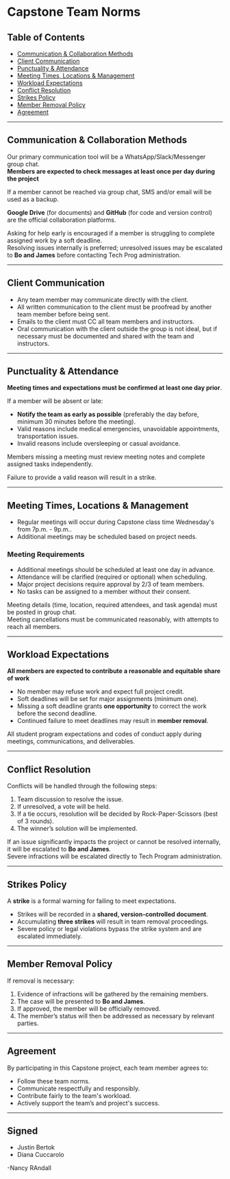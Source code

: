 # Capstone Team Norms

## Table of Contents
- [Communication & Collaboration Methods](#communication--collaboration-methods)
- [Client Communication](#client-communication)
- [Punctuality & Attendance](#punctuality--attendance)
- [Meeting Times, Locations & Management](#meeting-times-locations--management)
- [Workload Expectations](#workload-expectations)
- [Conflict Resolution](#conflict-resolution)
- [Strikes Policy](#strikes-policy)
- [Member Removal Policy](#member-removal-policy)
- [Agreement](#agreement)

---

## Communication & Collaboration Methods

Our primary communication tool will be a WhatsApp/Slack/Messenger group chat.  
**Members are expected to check messages at least once per day during the project** 

If a member cannot be reached via group chat, SMS and/or email will be used as a backup.

**Google Drive** (for documents) and **GitHub** (for code and version control) are the official collaboration platforms.

Asking for help early is encouraged if a member is struggling to complete assigned work by a soft deadline.  
Resolving issues internally is preferred; unresolved issues may be escalated to **Bo and James** before contacting Tech Prog
administration.

---

## Client Communication

- Any team member may communicate directly with the client.
- All written communication to the client must be proofread by another team member before being sent.
- Emails to the client must CC all team members and instructors.
- Oral communication with the client outside the group is not ideal,
  but if necessary must be documented and shared with the team and instructors.

---

## Punctuality & Attendance

**Meeting times and expectations must be confirmed at least one day prior**.

If a member will be absent or late:
- **Notify the team as early as possible** (preferably the day before, minimum 30 minutes before the meeting).
- Valid reasons include medical emergencies, unavoidable appointments, transportation issues.
- Invalid reasons include oversleeping or casual avoidance.

Members missing a meeting must review meeting notes and complete assigned tasks independently.

Failure to provide a valid reason will result in a strike.

---

## Meeting Times, Locations & Management

- Regular meetings will occur during Capstone class time Wednesday's from 7p.m. - 9p.m..
- Additional meetings may be scheduled based on project needs.

### Meeting Requirements
- Additional meetings should be scheduled at least one day in advance.
- Attendance will be clarified (required or optional) when scheduling.
- Major project decisions require approval by 2/3 of team members.
- No tasks can be assigned to a member without their consent.

Meeting details (time, location, required attendees, and task agenda) must be posted in group chat.  
Meeting cancellations must be communicated reasonably, with attempts to reach all members.

---

## Workload Expectations

**All members are expected to contribute a reasonable and equitable share of work**

- No member may refuse work and expect full project credit.
- Soft deadlines will be set for major assignments (minimum one).
- Missing a soft deadline grants **one opportunity** to correct the work before the second deadline.
- Continued failure to meet deadlines may result in **member removal**.

All student program expectations and codes of conduct apply during meetings, communications, and deliverables.

---

## Conflict Resolution

Conflicts will be handled through the following steps:
1. Team discussion to resolve the issue.
2. If unresolved, a vote will be held.
3. If a tie occurs, resolution will be decided by Rock-Paper-Scissors (best of 3 rounds).
4. The winner’s solution will be implemented.

If an issue significantly impacts the project or cannot be resolved internally, it will be escalated to **Bo and James**.  
Severe infractions will be escalated directly to Tech Program administration.

---

## Strikes Policy

A **strike** is a formal warning for failing to meet expectations.

- Strikes will be recorded in a **shared, version-controlled document**.
- Accumulating **three strikes** will result in team removal proceedings.
- Severe policy or legal violations bypass the strike system and are escalated immediately.

---

## Member Removal Policy

If removal is necessary:
1. Evidence of infractions will be gathered by the remaining members.
2. The case will be presented to **Bo and James**.
3. If approved, the member will be officially removed.
4. The member’s status will then be addressed as necessary by relevant parties.

---

## Agreement

By participating in this Capstone project, each team member agrees to:
- Follow these team norms.
- Communicate respectfully and responsibly.
- Contribute fairly to the team's workload.
- Actively support the team’s and project's success.

---

## Signed
 - Justin Bertok
 - Diana Cuccarolo
 

 -Nancy RAndall
 